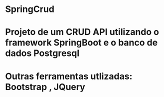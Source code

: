 # SpringCrud

# Projeto de um CRUD API utilizando o framework SpringBoot e o banco de dados Postgresql

# Outras ferramentas utlizadas: Bootstrap , JQuery 
